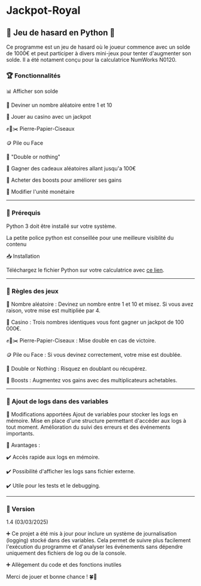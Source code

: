 # Jackpot-Royal

## 🎲 Jeu de hasard en Python 🎰

Ce programme est un jeu de hasard où le joueur commence avec un solde de 1000€ et peut participer à divers mini-jeux pour tenter d'augmenter son solde. Il a été notament conçu pour la calculatrice NumWorks N0120.

### 🏆 Fonctionnalités

📊 Afficher son solde

🎯 Deviner un nombre aléatoire entre 1 et 10

🎰 Jouer au casino avec un jackpot

✊📄✂️ Pierre-Papier-Ciseaux

🪙 Pile ou Face

🎲 "Double or nothing"

🎁 Gagner des cadeaux aléatoires allant jusqu'a 100€

🚀 Acheter des boosts pour améliorer ses gains

💱 Modifier l'unité monétaire

---

### 🔧 Prérequis

Python 3 doit être installé sur votre système.

La petite police python est conseillée pour une meilleure visiblité du contenu

📥 Installation

Téléchargez le fichier Python sur votre calculatrice avec [ce lien](https://my.numworks.com/python/ibotweat/jackpot_royal).

---

### 📜 Règles des jeux

🎯 Nombre aléatoire : Devinez un nombre entre 1 et 10 et misez. Si vous avez raison, votre mise est multipliée par 4.

🎰 Casino : Trois nombres identiques vous font gagner un jackpot de 100 000€.

✊📄✂️ Pierre-Papier-Ciseaux : Mise double en cas de victoire.

🪙 Pile ou Face : Si vous devinez correctement, votre mise est doublée.

🎲 Double or Nothing : Risquez en doublant ou récupérez.

🚀 Boosts : Augmentez vos gains avec des multiplicateurs achetables.

---

### 📜 Ajout de logs dans des variables

🔧 Modifications apportées
Ajout de variables pour stocker les logs en mémoire.
Mise en place d'une structure permettant d'accéder aux logs à tout moment.
Amélioration du suivi des erreurs et des événements importants.

🚀 Avantages :

✔️ Accès rapide aux logs en mémoire.

✔️ Possibilité d'afficher les logs sans fichier externe.

✔️ Utile pour les tests et le debugging.

---


### 📅 Version

1.4 (03/03/2025)

➕ Ce projet a été mis à jour pour inclure un système de journalisation (logging) stocké dans des variables. Cela permet de suivre plus facilement l'exécution du programme et d'analyser les événements sans dépendre uniquement des fichiers de log ou de la console.

➕ Allègement du code et des fonctions inutiles

Merci de jouer et bonne chance ! 🍀🎰

